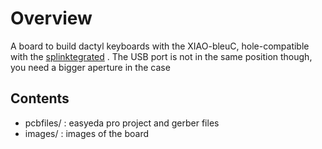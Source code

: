 # Overview
A board to build dactyl keyboards with the XIAO-bleuC, hole-compatible with the [splinktegrated](https://github.com/Bastardkb/splinktegrated) . The USB port is not in the same position though, you need a bigger aperture in the case

## Contents
- pcbfiles/ : easyeda pro project and gerber files
- images/ : images of the board
